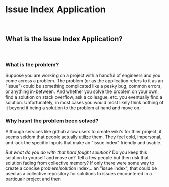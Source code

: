 # Issue Index Application

<br>

## What is the Issue Index Application?

<br>

### What is the problem?
Suppose you are working on a project with a handful of engineers and you come across a problem. The problem (or as the application refers to it as an "issue") could be something complicated like a pesky bug, common errors, or anything in-between. And whether you solve the problem on your own, find a solution on stack overflow, ask a colleague, etc. you eventually find a solution. Unfortunately, in most cases you would most likely think nothing of it beyond it being a solution to the problem at hand and move on.

### Why hasnt the problem been solved?
Although services like github allow users to create wiki's for thier project, it seems seldom that people actually utilize them. They feel cold, impersonal, and lack the specific inputs that make an "issue index" friendly and usable.



*But what do you do with that hard fought solution?* Do you keep this solution to yourself and move on? Tell a few people but then risk that solution fading from collective memory? If only there were some way to create a concise problem/solution index... an "issue index", that could be used as a collective repository for solutions to issues encountered in a particualr project and then 

